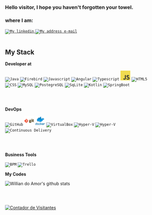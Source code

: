 ### Hello visitor, I hope you haven't forgotten your towel.


### where I am: 

<a href="https://www.linkedin.com/in/williandoamor/">
  <code><img alt="My linkedin" width="28" src="https://www.iconfinder.com/icons/317725/download/png/512" /></code>
</a>


<a href="mailto:willsazon@gmail.com">
  <code><img alt="My address e-mail" width="32" src="https://www.iconfinder.com/icons/7101527/download/png/512" /></code>
</a>

<br/>
<br/>

## My Stack 

**Developer at**

<code><img height="32" src="https://emojis.slackmojis.com/emojis/images/1450733280/232/java.png?1450733280" alt="Java"/></code>
<code><img height="32" src="https://emojis.slackmojis.com/emojis/images/1569504551/6527/fire_bird.png?1569504551" alt="Firebird" /></code>
<code><img height="32" src="https://emojis.slackmojis.com/emojis/images/1493026598/2124/android.png?1493026598" alt="Javascript"/></code>
<code><img height="32" src="https://emojis.slackmojis.com/emojis/images/1470342937/707/angular.png?1470342937" alt="Angular"/></code>
<code><img height="32" src="https://emojis.slackmojis.com/emojis/images/1479745458/1383/typescript.png?1479745458" alt="Typescript"/></code>
<code><img height="32" src="https://raw.githubusercontent.com/github/explore/80688e429a7d4ef2fca1e82350fe8e3517d3494d/topics/javascript/javascript.png" alt="Javascript"/></code>
<code><img height="32" src="https://emojis.slackmojis.com/emojis/images/1470343792/719/html5.png?1470343792" alt="HTML5"/></code>
<code><img height="32" src="https://emojis.slackmojis.com/emojis/images/1497185511/2411/css.jpg?1497185511" alt="CSS"/></code>
<code><img height="32" src="https://emojis.slackmojis.com/emojis/images/1533733488/4439/mysql.png?1533733488" alt="MySQL"/></code>
<code><img height="32" src="https://emojis.slackmojis.com/emojis/images/1450470347/198/postgresql.png?1450470347" alt="PostegreSQL"/></code>
<code><img height="32" src="https://emojis.slackmojis.com/emojis/images/1539273766/4793/sqlite.png?1539273766" alt="SqLite" /></code>
<code><img height="32" src="https://emojis.slackmojis.com/emojis/images/1496063955/2351/kotlin.png?1496063955" alt="Kotlin" /></code>
<code><img height="32" src="https://emojis.slackmojis.com/emojis/images/1536564975/4642/spring.png?1536564975" alt="SpringBoot" /></code>

<br/>
<br/>

**DevOps**

<code><img height="32" src="https://cdn3.iconfinder.com/data/icons/inficons/512/github.png" alt="GitHub"/></code>
<code><img height="32" src="https://raw.githubusercontent.com/github/explore/80688e429a7d4ef2fca1e82350fe8e3517d3494d/topics/git/git.png" alt="Git"/></code>
<code><img height="32" src="https://raw.githubusercontent.com/github/explore/80688e429a7d4ef2fca1e82350fe8e3517d3494d/topics/docker/docker.png" alt="Docker"/></code>
<code><img height="32" src="https://img.utdstc.com/icon/c2f/773/c2f7733df6524599afea694769062bc12d389fb4178f8be7b644c5e802fbbc17:200" alt="VirtualBox"/></code>
<code><img height="32" src="https://reskytnew.s3.amazonaws.com/221/micgrup-telecomunicacions-sl-hyper-v-239752-med.png" alt="Hyper-V"/></code>
<code><img height="32" src="https://emojis.slackmojis.com/emojis/images/1600990517/10627/ubuntu.png?1600990517" alt="Hyper-V"/></code>
<code><img height="32" src="https://img.mandic.com.br/blog/2017/05/continuous-delivery.png" alt="Continuous Delivery"/></code>

<br/>
<br/>

**Business Tools**

<code><img height="32" src="https://blog.acelerato.com/wp-content/uploads/2018/10/BMP.jpg" alt="BPM"/></code>
<code><img height="32" src="https://cdn.iconscout.com/icon/free/png-512/trello-6-569395.png" alt="Trello"/></code>


**My Codes**

<p align="center<p align="center"> <img src="https://github-readme-stats.vercel.app/api?username=williandoamor&show_icons=true&theme=dracula&count_private=true" alt="Willian do Amor's github stats" /> </p>

<br/>
<br/>


<p align="left">
  <a href="https://badges.pufler.dev">
      <img src="https://badges.pufler.dev/visits/williandoamor/williandoamor" alt="Contador de Visitantes" />
   </a>
</p>




